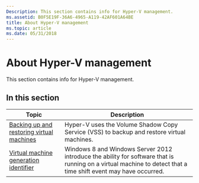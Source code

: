 ```yaml
---
Description: This section contains info for Hyper-V management.
ms.assetid: B0F5E19F-36A6-4965-A119-42AF601A64BE
title: About Hyper-V management
ms.topic: article
ms.date: 05/31/2018
---
```


# About Hyper-V management

This section contains info for Hyper-V management.

## In this section



| Topic                                                                                                 | Description                                                                                                                                                               |
|-------------------------------------------------------------------------------------------------------|---------------------------------------------------------------------------------------------------------------------------------------------------------------------------|
| [Backing up and restoring virtual machines](backing-up-and-restoring-virtual-machines.md)<br/> | Hyper-V uses the Volume Shadow Copy Service (VSS) to backup and restore virtual machines.<br/>                                                                      |
| [Virtual machine generation identifier](virtual-machine-generation-identifier.md)<br/>         | Windows 8 and Windows Server 2012 introduce the ability for software that is running on a virtual machine to detect that a time shift event may have occurred.<br/> |



 

 

 




